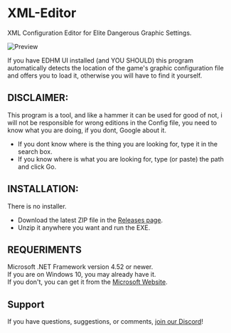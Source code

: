# XML-Editor
XML Configuration Editor for Elite Dangerous Graphic Settings.

<img src="https://i.imgur.com/7sDmcTE.png" alt="Preview">

If you have EDHM UI installed (and YOU SHOULD) this program automatically detects the location of the game's graphic configuration file and offers you to load it, otherwise you will have to find it yourself.

## DISCLAIMER: 
This program is a tool, and like a hammer it can be used for good of not, 
i will not be responsible for wrong editions in the Config file, you need to know what you are doing, if you dont, Google about it.

- If you dont know where is the thing you are looking for, type it in the search box.
- If you know where is what you are looking for, type (or paste) the path and click Go.

## INSTALLATION:

There is no installer.

- Download the latest ZIP file in the [Releases page](https://github.com/BlueMystical/XML-Editor/releases/latest).
- Unzip it anywhere you want and run the EXE.

## REQUERIMENTS
Microsoft .NET Framework version 4.52 or newer. <br>
If you are on Windows 10, you may already have it.  <br>
If you don't, you can get it from the [Microsoft Website](https://dotnet.microsoft.com/download/dotnet-framework/net452).

## Support

If you have questions, suggestions, or comments, [join our Discord](https://discord.gg/ZaRt6bCXvj)!
